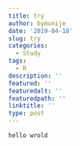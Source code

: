 ```yaml
---
title: try
author: bymunije
date: '2019-04-18'
slug: try
categories:
  - Study
tags:
  - R
description: ''
featured: ''
featuredalt: ''
featuredpath: ''
linktitle: ''
type: post
---
```

```
hello wrold
```